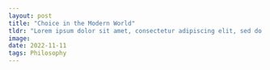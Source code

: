 ```yaml
---
layout: post
title: "Choice in the Modern World"
tldr: "Lorem ipsum dolor sit amet, consectetur adipiscing elit, sed do eiusmod tempor incididunt ut labore et dolore magna aliqua."
image: 
date: 2022-11-11
tags: Philosophy
---
```


